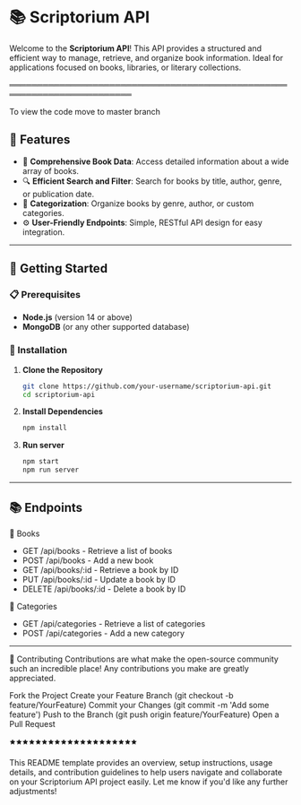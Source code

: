 # 📚 Scriptorium API

Welcome to the **Scriptorium API**! This API provides a structured and efficient way to manage, retrieve, and organize book information. Ideal for applications focused on books, libraries, or literary collections.

════════════════════════════════════════════════════════════════════════

To view the code move to master branch


## 📜 Features

- 📖 **Comprehensive Book Data**: Access detailed information about a wide array of books.
- 🔍 **Efficient Search and Filter**: Search for books by title, author, genre, or publication date.
- 📂 **Categorization**: Organize books by genre, author, or custom categories.
- ⚙️ **User-Friendly Endpoints**: Simple, RESTful API design for easy integration.

---

## 🚀 Getting Started

### 📋 Prerequisites

- **Node.js** (version 14 or above)
- **MongoDB** (or any other supported database)

### 🔧 Installation

1. **Clone the Repository**  
   ```bash
   git clone https://github.com/your-username/scriptorium-api.git
   cd scriptorium-api
2. **Install Dependencies**
   ```bash
   npm install
3. **Run server**
   ```bash
   npm start
   npm run server

---
   
## 📚 Endpoints
📕 Books
- GET /api/books - Retrieve a list of books
- POST /api/books - Add a new book
- GET /api/books/:id - Retrieve a book by ID
- PUT /api/books/:id - Update a book by ID
- DELETE /api/books/:id - Delete a book by ID
  
📄 Categories
- GET /api/categories - Retrieve a list of categories
- POST /api/categories - Add a new category

---
🤝 Contributing
Contributions are what make the open-source community such an incredible place! Any contributions you make are greatly appreciated.

Fork the Project
Create your Feature Branch (git checkout -b feature/YourFeature)
Commit your Changes (git commit -m 'Add some feature')
Push to the Branch (git push origin feature/YourFeature)
Open a Pull Request

🟊🟊🟊🟊🟊🟊🟊🟊🟊🟊🟊🟊🟊🟊🟊🟊🟊🟊🟊🟊
 

This README template provides an overview, setup instructions, usage details, and contribution guidelines to help users navigate and collaborate on your Scriptorium API project easily. Let me know if you'd like any further adjustments!
